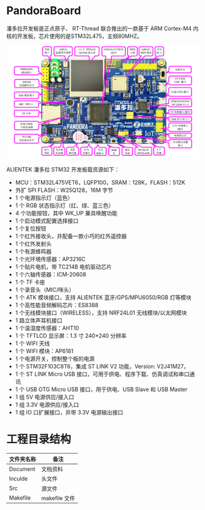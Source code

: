 # PandoraBoard
潘多拉开发板是正点原子、 RT-Thread 联合推出的一款基于 ARM Cortex-M4 内核的开发板，芯片使用的是STM32L475，主频80MHZ。

![](./Document/img/pandora-iot-board-layout.png)

ALIENTEK 潘多拉 STM32 开发板载资源如下：
- MCU：STM32L475VET6，LQFP100，SRAM：128K，FLASH：512K
- 外扩 SPI FLASH：W25Q128，16M 字节
- 1 个电源指示灯（蓝色）
- 1 个 RGB 状态指示灯（红、绿、蓝三色）
- 4 个功能按钮，其中 WK_UP 兼具唤醒功能
- 1 个启动模式配置选择接口
- 1 个复位按钮
- 1 个红外接收头，并配备一款小巧的红外遥控器
- 1 个红外发射头
- 1 个有源蜂鸣器
- 1 个光环境传感器：AP3216C
- 1 个贴片电机，带 TC214B 电机驱动芯片
- 1 个六轴传感器：ICM-20608
- 1 个 TF 卡座
- 1 个录音头（MIC/咪头）
- 1 个 ATK 模块接口，支持 ALIENTEK 蓝牙/GPS/MPU6050/RGB 灯等模块
- 1 个高性能音频解码芯片：ES8388
- 1 个无线模块接口（WIRELESS），支持 NRF24L01 无线模块/以太网模块
- 1 路立体声耳机接口
- 1 个温湿度传感器：AHT10
- 1 个 TFTLCD 显示屏：1.3 寸 240*240 分辨率
- 1 个 WIFI 天线
- 1 个 WIFI 模块：AP6181
- 1 个电源开关，控制整个板的电源
- 1 个 STM32F103C8T6，集成 ST LINK V2 功能，Version: V2J41M27，
- 1 个 ST LINK Micro USB 接口，可用于供电、程序下载、仿真调试和串口通讯
- 1 个 USB OTG Micro USB 接口，用于供电、USB Slave 和 USB Master
- 1 组 5V 电源供应/接入口
- 1 组 3.3V 电源供应/接入口
- 1 组 IO 口扩展接口，并带 3.3V 电源输出接口

# 工程目录结构
| 文件夹名称 | 备注 |
|---|---|
| Document  |  文档资料 |
|Inculde|头文件|
|Src|源文件|
|Makefile|makefile 文件|

